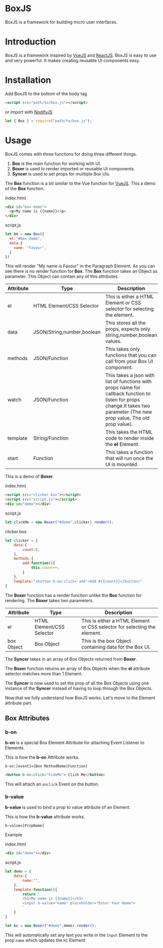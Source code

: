 # BoxJS
BoxJS is a framework for building micro user interfaces.

# Introduction

BoxJS is a framework inspired by [VueJS](https://vuejs.org/) and
[ReactJS](https://reactjs.org/).
BoxJS is easy to use and very powerful.
It makes creating reusable UI components easy.

# Installation

Add BoxJS to the bottom of the body tag

```html
<script src="path/to/box.js"></script>
```
or import with [NodifyJS](https://github.com/DevBash1/NodifyJS)
```javascript
let { Box } = require("path/to/box.js");
```
# Usage

BoxJS comes with three functions for doing three different things.

1. **Box** is the main function for working with UI.
2. **Boxer** is used to render imported or reusable UI components.
3. **Syncer** is used to set props for muiltiple Box UIs.

The **Box** function is a bit similar to the Vue function for [VueJS](https://vuejs.org/).
This a demo of the **Box** function.

index.html
```html
<div id="box-demo">
  <p>My name is {{name}}</p>
</div>
```

script.js
```javascript
let bm = new Box({
  el:"#box-demo",
  data:{
    name: "Favour",
  }
})
```

This will render "My name is Favour" in the Paragraph Element.
As you can see there is no render function for **Box**.
The **Box** function takes an Object as parameter.
This Object can contain any of this attributes.

Attribute | Type | Description
------------ | ------------- | -------------
el|HTML Element/CSS Selector|This is either a HTML Element or CSS selector for selecting the element.
data|JSON/String,number,boolean|This stores all the props, expects only string,number,boolean values.
methods|JSON/Function|This takes only functions that you can call from your Box UI component.
watch|JSON/Function|This takes a json with list of functions with props name for callback function to listen for props change.It takes two parameter (The new prop value, The old prop value).
template|String/Function|This takes the HTML code to render inside the **el** Element.
start|Function|This takes a function that will run once the UI is mounted.

This is a demo of **Boxer**.

index.html
```html
<script src="clicker.box"></script>
<script src="script.js"></script>
<div id="demo"></div>
```

script.js
```javascript
let clickMe = new Boxer("#demo",clicker).render();
```

clicker.box
```javascript
let clicker = {
    data:{
        count:0,
    },
    methods:{
        add:function(){
            this.count++;
        }
    },
    template:"<button b-on:click='add'>Add #{{count}}</button>"
}
```
The **Boxer** function has a render function unlike the **Box** function for rendering.
The **Boxer** takes two parameters.


Attribute | Type | Description
------------ | ------------- | -------------
el|HTML Element/CSS Selector|This is either a HTML Element or CSS selector for selecting the element.
box Object|Box Object|This is the box Object containing data for the Box UI.

The **Syncer** takes in an array of Box Objects returned from **Boxer**.

The **Boxer** function returns an array of Box Objects when the **el** attribute selector matches more than 1 Element.

The **Syncer** is now used to set the prop of all the Box Objects using one instance of the **Syncer** instead of having to loop through the Box Objects.

Now that we fully understand how BoxJS works.
Let's move to the Element attribute part.

## Box Attributes

### b-on
**b-on** is a special Box Element Attribute for attaching Event Listener to Elements.

This is how the **b-on** Attribute works.

`b-on:[event]=[Box MethodName|Function]`

```html
<button b-on:click="hideMe"> Click Me</button>
```
This will attach an `onclick` Event on the button.

### b-value
**b-value** is used to bind a prop to value attribute of an Element.

This is how the **b-value** attribute works.

`b-value=[PropName]`

Example

index.html
```html
<div id="demo"></div>
```
script.js
```javascript
let demo = {
    data:{
        name:"",
    },
    template:function(){
        return `
        <h1>My name is {{name}}</h1>
        <input b-value="name" placeholder="Enter Your Name">
        `
    }
}

let bx = new Boxer("#demo",demo).render();
```

This will automatically set any text you write in the `Input` Element to the prop `name` which updates the `H1` Element
